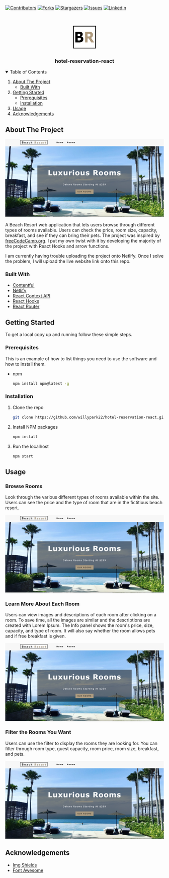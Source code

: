 <!--
*** Thanks for checking out the Best-README-Template. If you have a suggestion
*** that would make this better, please fork the repo and create a pull request
*** or simply open an issue with the tag "enhancement".
*** Thanks again! Now go create something AMAZING! :D
-->



<!-- PROJECT SHIELDS -->
<!--
*** I'm using markdown "reference style" links for readability.
*** Reference links are enclosed in brackets [ ] instead of parentheses ( ).
*** See the bottom of this document for the declaration of the reference variables
*** for contributors-url, forks-url, etc. This is an optional, concise syntax you may use.
*** https://www.markdownguide.org/basic-syntax/#reference-style-links
-->
[![Contributors][contributors-shield]][contributors-url]
[![Forks][forks-shield]][forks-url]
[![Stargazers][stars-shield]][stars-url]
[![Issues][issues-shield]][issues-url]
[![LinkedIn][linkedin-shield]][linkedin-url]



<!-- PROJECT LOGO -->
<br />
<p align="center">
  <a href="https://github.com/othneildrew/Best-README-Template">
    <img src="images/beach-resort-icon.jpg" alt="Logo" width="80" height="80">
  </a>

  <h3 align="center">hotel-reservation-react</h3>
</p>



<!-- TABLE OF CONTENTS -->
<details open="open">
  <summary>Table of Contents</summary>
  <ol>
    <li>
      <a href="#about-the-project">About The Project</a>
      <ul>
        <li><a href="#built-with">Built With</a></li>
      </ul>
    </li>
    <li>
      <a href="#getting-started">Getting Started</a>
      <ul>
        <li><a href="#prerequisites">Prerequisites</a></li>
        <li><a href="#installation">Installation</a></li>
      </ul>
    </li>
    <li><a href="#usage">Usage</a></li>
    <li><a href="#acknowledgements">Acknowledgements</a></li>
  </ol>
</details>



<!-- ABOUT THE PROJECT -->
## About The Project

[![Product Name Screen Shot][product-screenshot]]()

A Beach Resort web application that lets users browse through different types of rooms available. Users can check the price, room size, capacity, breakfast, and see if they can bring their pets. The project was inspired by [freeCodeCamp.org](https://www.youtube.com/channel/UC8butISFwT-Wl7EV0hUK0BQ). I put my own twist with it by developing the majority of the project with React Hooks and arrow functions.

I am currently having trouble uploading the project onto Netlify. Once I solve the problem, I will upload the live website link onto this repo.


### Built With

* [Contentful](https://www.contentful.com/)
* [Netlify](https://www.netlify.com/)
* [React Context API](https://reactjs.org/docs/context.html)
* [React Hooks](https://reactjs.org/docs/hooks-intro.html)
* [React Router](https://reactrouter.com/web/guides/quick-start)



<!-- GETTING STARTED -->
## Getting Started

To get a local copy up and running follow these simple steps.

### Prerequisites

This is an example of how to list things you need to use the software and how to install them.
* npm
  ```sh
  npm install npm@latest -g
  ```

### Installation

1. Clone the repo
   ```sh
   git clone https://github.com/willypark22/hotel-reservation-react.git
   ```
2. Install NPM packages
   ```sh
   npm install
   ```
3. Run the localhost
   ```sh
   npm start
   ```



<!-- USAGE EXAMPLES -->
## Usage

### Browse Rooms

Look through the various different types of rooms available within the site. Users can see the price and the type of room that are in the fictitious beach resort.

[![Product Name Screen Shot][product-screenshot]]()


### Learn More About Each Room

Users can view images and descriptions of each room after clicking on a room. To save time, all the images are similar and the descriptions are created with Lorem Ipsum. The Info panel shows the room's price, size, capacity, and type of room. It will also say whether the room allows pets and if free breakfast is given.

[![Product Name Screen Shot][product-screenshot]]()


### Filter the Rooms You Want

Users can use the filter to display the rooms they are looking for. You can filter through room type, guest capacity, room price, room size, breakfast, and pets.

[![Product Name Screen Shot][product-screenshot]]()




<!-- ACKNOWLEDGEMENTS -->
## Acknowledgements
* [Img Shields](https://shields.io)
* [Font Awesome](https://fontawesome.com)





<!-- MARKDOWN LINKS & IMAGES -->
<!-- https://www.markdownguide.org/basic-syntax/#reference-style-links -->
[contributors-shield]: https://img.shields.io/github/contributors/willypark22/hotel-reservation-react.svg?style=for-the-badge
[contributors-url]: https://github.com/willypark22/hotel-reservation-react/graphs/contributors
[forks-shield]: https://img.shields.io/github/forks/willypark22/hotel-reservation-react.svg?style=for-the-badge
[forks-url]: https://github.com/willypark22/hotel-reservation-react/network/members
[stars-shield]: https://img.shields.io/github/stars/willypark22/hotel-reservation-react.svg?style=for-the-badge
[stars-url]: https://github.com/willypark22/hotel-reservation-react/stargazers
[issues-shield]: https://img.shields.io/github/issues/willypark22/hotel-reservation-react.svg?style=for-the-badge
[issues-url]: https://github.com/willypark22/hotel-reservation-react/issues
[linkedin-shield]: https://img.shields.io/badge/-LinkedIn-black.svg?style=for-the-badge&logo=linkedin&colorB=555
[linkedin-url]: https://www.linkedin.com/in/willypark22/
[product-screenshot]: images/project-screenshot.png
[browse-screenshot]: images/browse-project.png
[detail-screenshot]: images/detail-project.png
[filter-screenshot]: images/filter-project.png
